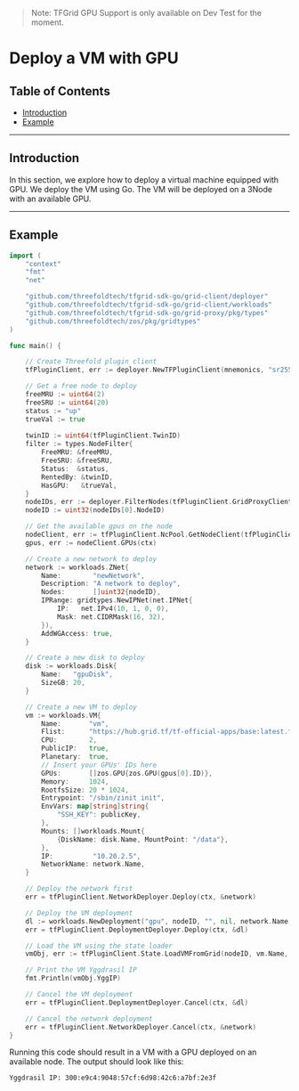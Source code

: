 > Note: TFGrid GPU Support is only available on Dev Test for the moment.

<h1> Deploy a VM with GPU </h1>

<h2> Table of Contents </h2>

- [Introduction](#introduction)
- [Example](#example)

***

## Introduction

In this section, we explore how to deploy a virtual machine equipped with GPU. We deploy the VM using Go. The VM will be deployed on a 3Node with an available GPU.

***

## Example

```go
import (
    "context"
    "fmt"
    "net"

    "github.com/threefoldtech/tfgrid-sdk-go/grid-client/deployer"
    "github.com/threefoldtech/tfgrid-sdk-go/grid-client/workloads"
    "github.com/threefoldtech/tfgrid-sdk-go/grid-proxy/pkg/types"
    "github.com/threefoldtech/zos/pkg/gridtypes"
)

func main() {

    // Create Threefold plugin client
    tfPluginClient, err := deployer.NewTFPluginClient(mnemonics, "sr25519", network, "", "", "", 0, true)

    // Get a free node to deploy
    freeMRU := uint64(2)
    freeSRU := uint64(20)
    status := "up"
    trueVal := true
  
    twinID := uint64(tfPluginClient.TwinID)
    filter := types.NodeFilter{
        FreeMRU: &freeMRU,
        FreeSRU: &freeSRU,
        Status:  &status,
        RentedBy: &twinID,
        HasGPU:   &trueVal,
    }
    nodeIDs, err := deployer.FilterNodes(tfPluginClient.GridProxyClient, filter)
    nodeID := uint32(nodeIDs[0].NodeID)

    // Get the available gpus on the node
    nodeClient, err := tfPluginClient.NcPool.GetNodeClient(tfPluginClient.SubstrateConn, nodeID)
    gpus, err := nodeClient.GPUs(ctx)

    // Create a new network to deploy
    network := workloads.ZNet{
        Name:        "newNetwork",
        Description: "A network to deploy",
        Nodes:       []uint32{nodeID},
        IPRange: gridtypes.NewIPNet(net.IPNet{
            IP:   net.IPv4(10, 1, 0, 0),
            Mask: net.CIDRMask(16, 32),
        }),
        AddWGAccess: true,
    }

    // Create a new disk to deploy
    disk := workloads.Disk{
        Name:   "gpuDisk",
        SizeGB: 20,
    }

    // Create a new VM to deploy
    vm := workloads.VM{
        Name:       "vm",
        Flist:      "https://hub.grid.tf/tf-official-apps/base:latest.flist",
        CPU:        2,
        PublicIP:   true,
        Planetary:  true,
        // Insert your GPUs' IDs here
        GPUs:       []zos.GPU{zos.GPU(gpus[0].ID)},
        Memory:     1024,
        RootfsSize: 20 * 1024,
        Entrypoint: "/sbin/zinit init",
        EnvVars: map[string]string{
            "SSH_KEY": publicKey,
        },
        Mounts: []workloads.Mount{
            {DiskName: disk.Name, MountPoint: "/data"},
        },
        IP:          "10.20.2.5",
        NetworkName: network.Name,
    }

    // Deploy the network first
    err = tfPluginClient.NetworkDeployer.Deploy(ctx, &network)

    // Deploy the VM deployment
    dl := workloads.NewDeployment("gpu", nodeID, "", nil, network.Name, []workloads.Disk{disk}, nil, []workloads.VM{vm}, nil)
    err = tfPluginClient.DeploymentDeployer.Deploy(ctx, &dl)

    // Load the VM using the state loader
    vmObj, err := tfPluginClient.State.LoadVMFromGrid(nodeID, vm.Name, dl.Name)

    // Print the VM Yggdrasil IP
    fmt.Println(vmObj.YggIP)

    // Cancel the VM deployment
    err = tfPluginClient.DeploymentDeployer.Cancel(ctx, &dl)

    // Cancel the network deployment
    err = tfPluginClient.NetworkDeployer.Cancel(ctx, &network)
}
```

Running this code should result in a VM with a GPU deployed on an available node. The output should look like this:

```bash
Yggdrasil IP: 300:e9c4:9048:57cf:6d98:42c6:a7bf:2e3f
```
